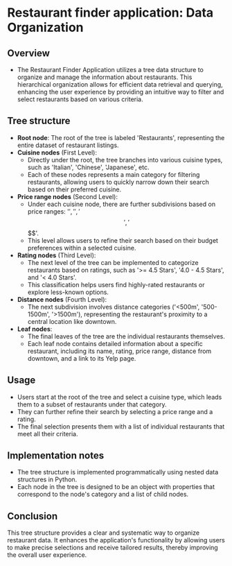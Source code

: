 # Restaurant finder application: Data Organization
## Overview
- The Restaurant Finder Application utilizes a tree data structure to organize and manage the information about restaurants. This hierarchical organization allows for efficient data retrieval and querying, enhancing the user experience by providing an intuitive way to filter and select restaurants based on various criteria.
## Tree structure
- **Root node**: The root of the tree is labeled 'Restaurants', representing the entire dataset of restaurant listings.
- **Cuisine nodes** (First Level):
  - Directly under the root, the tree branches into various cuisine types, such as 'Italian', 'Chinese', 'Japanese', etc.
  - Each of these nodes represents a main category for filtering restaurants, allowing users to quickly narrow down their search based on their preferred cuisine.
- **Price range nodes** (Second Level):
  - Under each cuisine node, there are further subdivisions based on price ranges: '$', '$$', '$$$', '$$$$'.
  - This level allows users to refine their search based on their budget preferences within a selected cuisine.
- **Rating nodes** (Third Level):
  - The next level of the tree can be implemented to categorize restaurants based on ratings, such as '>= 4.5 Stars', '4.0 - 4.5 Stars', and '< 4.0 Stars'.
  - This classification helps users find highly-rated restaurants or explore less-known options.
- **Distance nodes** (Fourth Level):
  - The next subdivision involves distance categories ('<500m', '500-1500m', '>1500m'), representing the restaurant's proximity to a central location like downtown.
- **Leaf nodes**:
  - The final leaves of the tree are the individual restaurants themselves.
  - Each leaf node contains detailed information about a specific restaurant, including its name, rating, price range, distance from downtown, and a link to its Yelp page.
## Usage
- Users start at the root of the tree and select a cuisine type, which leads them to a subset of restaurants under that category.
- They can further refine their search by selecting a price range and a rating.
- The final selection presents them with a list of individual restaurants that meet all their criteria.
## Implementation notes
- The tree structure is implemented programmatically using nested data structures in Python.
- Each node in the tree is designed to be an object with properties that correspond to the node's category and a list of child nodes.
## Conclusion
This tree structure provides a clear and systematic way to organize restaurant data. It enhances the application's functionality by allowing users to make precise selections and receive tailored results, thereby improving the overall user experience.
